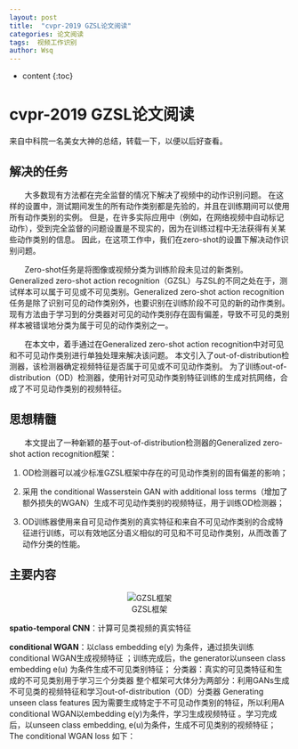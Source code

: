 ```yaml
---
layout: post
title:  "cvpr-2019 GZSL论文阅读"
categories: 论文阅读
tags:  视频工作识别  
author: Wsq
---
```


* content
{:toc}

# cvpr-2019 GZSL论文阅读
来自中科院一名美女大神的总结，转载一下，以便以后好查看。

## 解决的任务

&nbsp;&nbsp;&nbsp;&nbsp;&nbsp;&nbsp;&nbsp;大多数现有方法都在完全监督的情况下解决了视频中的动作识别问题。 在这样的设置中，测试期间发生的所有动作类别都是先验的，并且在训练期间可以使用所有动作类别的实例。 但是，在许多实际应用中（例如，在网络视频中自动标记动作），受到完全监督的问题设置是不现实的，因为在训练过程中无法获得有关某些动作类别的信息。 因此，在这项工作中，我们在zero-shot的设置下解决动作识别问题。

&nbsp;&nbsp;&nbsp;&nbsp;&nbsp;&nbsp;&nbsp;Zero-shot任务是将图像或视频分类为训练阶段未见过的新类别。Generalized zero-shot action recognition（GZSL）与ZSL的不同之处在于，测试样本可以属于可见或不可见类别。Generalized zero-shot action recognition任务是除了识别可见的动作类别外，也要识别在训练阶段不可见的新的动作类别。现有方法由于学习到的分类器对可见的动作类别存在固有偏差，导致不可见的类别样本被错误地分类为属于可见的动作类别之一。

&nbsp;&nbsp;&nbsp;&nbsp;&nbsp;&nbsp;&nbsp;在本文中，着手通过在Generalized zero-shot action recognition中对可见和不可见动作类别进行单独处理来解决该问题。 本文引入了out-of-distribution检测器，该检测器确定视频特征是否属于可见或不可见动作类别。 为了训练out-of-distribution（OD）检测器，使用针对可见动作类别特征训练的生成对抗网络，合成了不可见动作类别的视频特征。

## 思想精髓

&nbsp;&nbsp;&nbsp;&nbsp;&nbsp;&nbsp;&nbsp;本文提出了一种新颖的基于out-of-distribution检测器的Generalized zero-shot action recognition框架：

1. OD检测器可以减少标准GZSL框架中存在的可见动作类别的固有偏差的影响；

2. 采用 the conditional Wasserstein GAN with additional loss terms（增加了额外损失的WGAN）生成不可见动作类别的视频特征，用于训练OD检测器；

3. OD训练器使用来自可见动作类别的真实特征和来自不可见动作类别的合成特征进行训练，可以有效地区分语义相似的可见和不可见动作类别，从而改善了动作分类的性能。

## 主要内容

<center><img alt="GZSL框架" src="https://img-blog.csdnimg.cn/2019101910271080.jpg?x-oss-process=image/watermark,type_ZmFuZ3poZW5naGVpdGk,shadow_10,text_aHR0cHM6Ly9ibG9nLmNzZG4ubmV0L0NvZGVvaA==,size_16,color_FFFFFF,t_70"></center>
<center>GZSL框架</center>

**spatio-temporal CNN**：计算可见类视频的真实特征 

**conditional WGAN**：以class embedding e(y) 为条件，通过损失训练conditional WGAN生成视频特征 ；训练完成后，the generator以unseen class embedding e(u) 为条件生成不可见类别特征；
分类器：真实的可见类特征和生成的不可见类别用于学习三个分类器
整个框架可大体分为两部分：利用GANs生成不可见类的视频特征和学习out-of-distribution（OD）分类器
Generating unseen class features
因为需要生成特定于不可见动作类别的特征，所以利用A conditional WGAN以embedding e(y)为条件，学习生成视频特征 。学习完成后，以unseen class embedding, e(u)为条件，生成不可见类别的视频特征；The conditional WGAN loss 如下：
